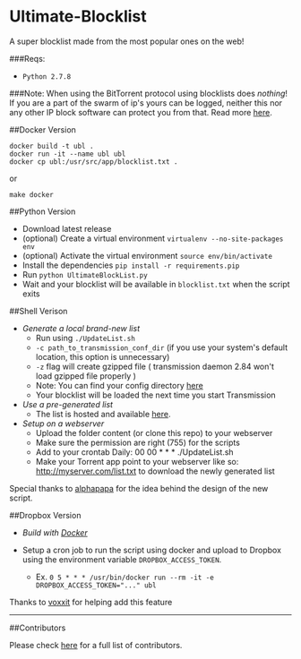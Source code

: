 Ultimate-Blocklist
==================

A super blocklist made from the most popular ones on the web!

###Reqs:

* `Python 2.7.8`

###Note:
When using the BitTorrent protocol using blocklists does *nothing*! If you are a part of the swarm of ip's
yours can be logged, neither this nor any other IP block software can protect you from that. Read more [here](http://www.reddit.com/r/torrents/comments/17gold).

##Docker Version

```
docker build -t ubl .
docker run -it --name ubl ubl
docker cp ubl:/usr/src/app/blocklist.txt .
```

or

```
make docker
```

##Python Version

* Download latest release
* (optional) Create a virtual environment ``virtualenv --no-site-packages env``
* (optional) Activate the virtual environment ``source env/bin/activate``
* Install the dependencies ``pip install -r requirements.pip``
* Run `python UltimateBlockList.py`
* Wait and your blocklist will be available in `blocklist.txt` when the script exits

##Shell Verison

 * *Generate a local brand-new list*
     * Run using `./UpdateList.sh`
     * `-c path_to_transmission_conf_dir` (if you use your system's default location, this option is unnecessary)
     * `-z` flag will create gzipped file ( transmission daemon 2.84 won't load gzipped file properly )
     * Note: You can find your config directory [here](https://trac.transmissionbt.com/wiki/ConfigFiles)
     * Your blocklist will be loaded the next time you start Transmission
 * *Use a pre-generated list*
     * The list is hosted and available [here](https://www.dropbox.com/s/2f8irg93zgglh2d/blocklist.txt?dl=1).
 * *Setup on a webserver*
     * Upload the folder content (or clone this repo) to your webserver
     * Make sure the permission are right (755) for the scripts
     * Add to your crontab
     		Daily: 00 00 * * * ./UpdateList.sh
     * Make your Torrent app point to your webserver like so: http://myserver.com/list.txt to download the newly generated list

Special thanks to [alphapapa](https://github.com/alphapapa) for the idea behind the design of the new script.


##Dropbox Version

* *Build with [Docker](#dropbox-version)*

* Setup a cron job to run the script using docker and upload to Dropbox
using the environment variable `DROPBOX_ACCESS_TOKEN`.
    * Ex. `0 5 * * * /usr/bin/docker run --rm -it -e DROPBOX_ACCESS_TOKEN="..." ubl`

Thanks to [voxxit](//github.com/voxxit) for helping add this feature

---

##Contributors

Please check [here](//github.com/walshie4/Ultimate-Blocklist/graphs/contributors) for a full list of contributors.

